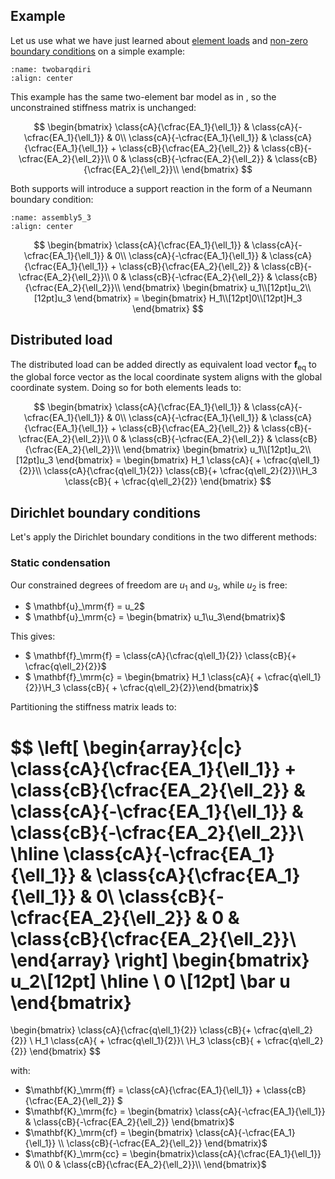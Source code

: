 ## Example 

Let us use what we have just learned about [element loads](./element_loads.md) and [non-zero boundary conditions](./direchlet.md) on a simple example:

```{figure} twobarqdiri.svg
:name: twobarqdiri
:align: center
```

This example has the same two-element bar model as in [](../lecture1/directly.md), so the unconstrained stiffness matrix is unchanged:

$$
\begin{bmatrix}
	\class{cA}{\cfrac{EA_1}{\ell_1}} & \class{cA}{-\cfrac{EA_1}{\ell_1}} & 0\\
	\class{cA}{-\cfrac{EA_1}{\ell_1}} & \class{cA}{\cfrac{EA_1}{\ell_1}} + \class{cB}{\cfrac{EA_2}{\ell_2}} & \class{cB}{-\cfrac{EA_2}{\ell_2}}\\
	0 & \class{cB}{-\cfrac{EA_2}{\ell_2}} & \class{cB}{\cfrac{EA_2}{\ell_2}}\\
      \end{bmatrix}
$$

Both supports will introduce a support reaction in the form of a Neumann boundary condition:

```{figure} assembly5_3.svg
:name: assembly5_3
:align: center
```

$$
      \begin{bmatrix}
	\class{cA}{\cfrac{EA_1}{\ell_1}} & \class{cA}{-\cfrac{EA_1}{\ell_1}} & 0\\
	\class{cA}{-\cfrac{EA_1}{\ell_1}} & \class{cA}{\cfrac{EA_1}{\ell_1}} + \class{cB}{\cfrac{EA_2}{\ell_2}} & \class{cB}{-\cfrac{EA_2}{\ell_2}}\\
	0 & \class{cB}{-\cfrac{EA_2}{\ell_2}} & \class{cB}{\cfrac{EA_2}{\ell_2}}\\
      \end{bmatrix}
      \begin{bmatrix}
	u_1\\[12pt]u_2\\[12pt]u_3
      \end{bmatrix}
      =
      \begin{bmatrix}
	H_1\\[12pt]0\\[12pt]H_3
      \end{bmatrix}
      $$

## Distributed load

The distributed load can be added directly as equivalent load vector ${\mathbf{f}_\mathrm{eq}}$ to the global force vector as the local coordinate system aligns with the global coordinate system. Doing so for both elements leads to:

$$
      \begin{bmatrix}
	\class{cA}{\cfrac{EA_1}{\ell_1}} & \class{cA}{-\cfrac{EA_1}{\ell_1}} & 0\\
	\class{cA}{-\cfrac{EA_1}{\ell_1}} & \class{cA}{\cfrac{EA_1}{\ell_1}} + \class{cB}{\cfrac{EA_2}{\ell_2}} & \class{cB}{-\cfrac{EA_2}{\ell_2}}\\
	0 & \class{cB}{-\cfrac{EA_2}{\ell_2}} & \class{cB}{\cfrac{EA_2}{\ell_2}}\\
      \end{bmatrix}
      \begin{bmatrix}
	u_1\\[12pt]u_2\\[12pt]u_3
      \end{bmatrix}
      =
      \begin{bmatrix}
	H_1 \class{cA}{ + \cfrac{q\ell_1}{2}}\\ \class{cA}{\cfrac{q\ell_1}{2}} \class{cB}{+ \cfrac{q\ell_2}{2}}\\H_3 \class{cB}{ + \cfrac{q\ell_2}{2}}
      \end{bmatrix}
      $$

## Dirichlet boundary conditions

Let's apply the Dirichlet boundary conditions in the two different methods:

### Static condensation

Our constrained degrees of freedom are $u_1$ and $u_3$, while $u_2$ is free:

- $ \mathbf{u}_\mrm{f} = u_2$
- $ \mathbf{u}_\mrm{c} = \begin{bmatrix} u_1\\u_3\end{bmatrix}$

This gives:
- $ \mathbf{f}_\mrm{f} = \class{cA}{\cfrac{q\ell_1}{2}} \class{cB}{+ \cfrac{q\ell_2}{2}}$
- $ \mathbf{f}_\mrm{c} = \begin{bmatrix} H_1 \class{cA}{ + \cfrac{q\ell_1}{2}}\\H_3 \class{cB}{ + \cfrac{q\ell_2}{2}}\end{bmatrix}$

Partitioning the stiffness matrix leads to:

$$
\left[
\begin{array}{c|c}
\class{cA}{\cfrac{EA_1}{\ell_1}} + \class{cB}{\cfrac{EA_2}{\ell_2}} &  \class{cA}{-\cfrac{EA_1}{\ell_1}}  & \class{cB}{-\cfrac{EA_2}{\ell_2}}\\
\hline
\class{cA}{-\cfrac{EA_1}{\ell_1}} & \class{cA}{\cfrac{EA_1}{\ell_1}} & 0\\
\class{cB}{-\cfrac{EA_2}{\ell_2}} & 0 & \class{cB}{\cfrac{EA_2}{\ell_2}}\\
\end{array}
\right]
\begin{bmatrix}
u_2\\[12pt] \hline \\ 0 \\[12pt] \bar u
\end{bmatrix}
=
\begin{bmatrix}
 \class{cA}{\cfrac{q\ell_1}{2}} \class{cB}{+ \cfrac{q\ell_2}{2}} \\ 
 H_1 \class{cA}{ + \cfrac{q\ell_1}{2}}\\
 \\H_3 \class{cB}{ + \cfrac{q\ell_2}{2}}
\end{bmatrix}
$$

with:

- $\mathbf{K}_\mrm{ff} =  \class{cA}{\cfrac{EA_1}{\ell_1}} + \class{cB}{\cfrac{EA_2}{\ell_2}} $
- $\mathbf{K}_\mrm{fc} =  \begin{bmatrix} \class{cA}{-\cfrac{EA_1}{\ell_1}}  & \class{cB}{-\cfrac{EA_2}{\ell_2}} \end{bmatrix}$
- $\mathbf{K}_\mrm{cf} =  \begin{bmatrix} \class{cA}{-\cfrac{EA_1}{\ell_1}} \\ \class{cB}{-\cfrac{EA_2}{\ell_2}} \end{bmatrix}$
- $\mathbf{K}_\mrm{cc} =  \begin{bmatrix}\class{cA}{\cfrac{EA_1}{\ell_1}} & 0\\  0 & \class{cB}{\cfrac{EA_2}{\ell_2}}\\ \end{bmatrix}$
